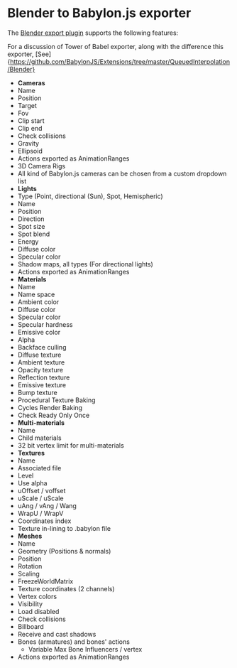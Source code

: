 Blender to Babylon.js exporter
==============================

The [Blender export plugin](http://blogs.msdn.com/b/eternalcoding/archive/2013/06/28/babylon-js-how-to-load-a-babylon-file-produced-with-blender.aspx) supports the following features:

For a discussion of Tower of Babel exporter, along with the difference this exporter, [See]{https://github.com/BabylonJS/Extensions/tree/master/QueuedInterpolation/Blender}
* **Cameras**
 * Name
 * Position
 * Target
 * Fov
 * Clip start
 * Clip end
 * Check collisions
 * Gravity
 * Ellipsoid
 * Actions exported as AnimationRanges
 * 3D Camera Rigs
 * All kind of Babylon.js cameras can be chosen from a custom dropdown list
* **Lights**
 * Type (Point, directional (Sun), Spot, Hemispheric)
 * Name
 * Position
 * Direction
 * Spot size
 * Spot blend 
 * Energy
 * Diffuse color
 * Specular color
 * Shadow maps, all types (For directional lights)
 * Actions exported as AnimationRanges
* **Materials**
 * Name
 * Name space
 * Ambient color
 * Diffuse color
 * Specular color
 * Specular hardness
 * Emissive color
 * Alpha
 * Backface culling
 * Diffuse texture
 * Ambient texture
 * Opacity texture
 * Reflection texture
 * Emissive texture
 * Bump texture
 * Procedural Texture Baking
 * Cycles Render Baking
 * Check Ready Only Once
* **Multi-materials**
 * Name
 * Child materials
 * 32 bit vertex limit for multi-materials
* **Textures**
 * Name
 * Associated file
 * Level
 * Use alpha
 * uOffset / voffset
 * uScale / uScale
 * uAng / vAng / Wang
 * WrapU / WrapV
 * Coordinates index
 * Texture in-lining to .babylon file
* **Meshes**
 * Name
 * Geometry (Positions & normals)
 * Position
 * Rotation
 * Scaling
 * FreezeWorldMatrix
 * Texture coordinates (2 channels)
 * Vertex colors
 * Visibility
 * Load disabled
 * Check collisions
 * Billboard
 * Receive and cast shadows
 * Bones (armatures) and bones' actions
 	* Variable Max Bone Influencers / vertex
 * Actions exported as AnimationRanges





